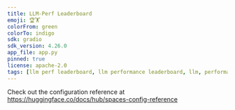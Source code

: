 ```yaml
---
title: LLM-Perf Leaderboard
emoji: 🏆🏋️
colorFrom: green
colorTo: indigo
sdk: gradio
sdk_version: 4.26.0
app_file: app.py
pinned: true
license: apache-2.0
tags: [llm perf leaderboard, llm performance leaderboard, llm, performance, leaderboard]
---
```


Check out the configuration reference at https://huggingface.co/docs/hub/spaces-config-reference
